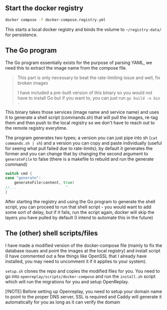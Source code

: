 ## Start the docker registry

```bash
docker compose -f docker-compose.registry.yml
```

This starts a local docker registry and binds the volume to `~/registry-data/` for persistence.

## The Go program

The Go program essentially exists for the purpose of parsing YAML, we need this to extract the image name from the compose file.

> This part is only necessary to beat the rate-limiting issue and well, fix broken images
>
> I have included a pre-built version of this binary so you would not have to install Go but if you want to, you can just run `go build -o bin .`

This binary takes those services (image name and service name) and uses it to generate a shell script (commands.sh) that will pull the images, re-tag them and then push to the local registry so we don't have to reach out to the remote registry everytime.

The program generates two types; a version you can just pipe into sh (`cat commands.sh | sh`) and a version you can copy and paste individually (useful for seeing what pull failed due to rate-limits); by default it generates the former and you can change that by changing the second argument to `generateFile` to false (there is a makefile to rebuild and run the generate command)

```go
switch cmd {
case "generate":
	generateFile(content, true)
//...                      ^
}

```

After starting the registry and using the Go program to generate the shell script, you can proceed to run that shell script - you would want to add some sort of delay, but if it fails, run the script again, docker will skip the layers you have pulled by default (I intend to automate this in the future)

## The (other) shell scripts/files

I have made a modified version of the docker-compose file (mainly to fix the database issues and point the images at the local registry) and install script (I have commented out a few things like OpenSSL that I already have installed, you may need to uncomment it if it applies to your system).

`setup.sh` clones the repo and copies the modified files for you. You need to go into `openreplay/scripts/docker-compose` and run the `install.sh` script which will run the migrations for you and setup OpenReplay.

[!NOTE]
Before setting up Openreplay, you need to setup your domain name to point to the proper DNS server, SSL is required and Caddy will generate it automatically for you as long as it can verify the domain
